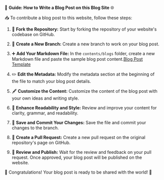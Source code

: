 
📝 **Guide: How to Write a Blog Post on this Blog Site** 🌐

📥 To contribute a blog post to this website, follow these steps:

1. 🍴 **Fork the Repository:** Start by forking the repository of your website's codebase on GitHub.

2. 🔀 **Create a New Branch:** Create a new branch to work on your blog post.

3. ➕ **Add Your Markdown File:** In the `contents/blogs` folder, create a new Markdown file and paste the sample blog post content.[Blog Post Template](BLOG-TEMPLATE.md)

4. ✏️ **Edit the Metadata:** Modify the metadata section at the beginning of the file to match your blog post details.

5. 🖋️ **Customize the Content:** Customize the content of the blog post with your own ideas and writing style.

6. 📝 **Enhance Readability and Style:** Review and improve your content for clarity, grammar, and readability.

7. 💾 **Save and Commit Your Changes:** Save the file and commit your changes to the branch.

8. 🔀 **Create a Pull Request:** Create a new pull request on the original repository's page on GitHub.

9. 👀 **Review and Publish:** Wait for the review and feedback on your pull request. Once approved, your blog post will be published on the website.

🎉 Congratulations! Your blog post is ready to be shared with the world! 🚀

